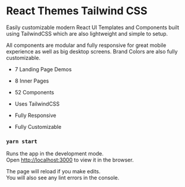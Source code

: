 # React Themes Tailwind CSS

Easily customizable modern React UI Templates and Components built using TailwindCSS which are also lightweight and simple to setup. 

All components are modular and fully responsive for great mobile experience as well as big desktop screens. Brand Colors are also fully customizable.

- 7 Landing Page Demos

- 8 Inner Pages

- 52 Components

- Uses TailwindCSS

- Fully Responsive

- Fully Customizable

### `yarn start`

Runs the app in the development mode.<br />
Open [http://localhost:3000](http://localhost:3000) to view it in the browser.

The page will reload if you make edits.<br />
You will also see any lint errors in the console.


